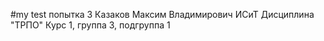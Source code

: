 #my test попытка 3
Казаков
Максим
Владимирович
ИСиТ
Дисциплина "ТРПО"
Курс 1, группа 3, подгруппа 1
